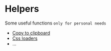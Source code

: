 # Helpers

Some useful functions `only for personal needs`
- [Copy to clipboard](https://korosteleva.github.io/helpers/copy/copy.html)
- [Css loaders](https://korosteleva.github.io/helpers/loader/loader.html)
- ...


